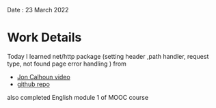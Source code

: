 Date : 23 March 2022
# Work Details
Today  I learned net/http package (setting header ,path handler, request type, not found page error handling ) from
- [Jon Calhoun video](https://www.youtube.com/playlist?list=PLVEltXlEeWgkKucovAMCih4T0hQITxRX3)
- [github repo](https://github.com/nahidulislam-cse15/golang/tree/main/web)

also completed English module 1 of MOOC course